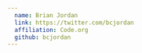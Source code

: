 ```yaml
---
  name: Brian Jordan
  link: https://twitter.com/bcjordan
  affiliation: Code.org
  github: bcjordan
---
```

